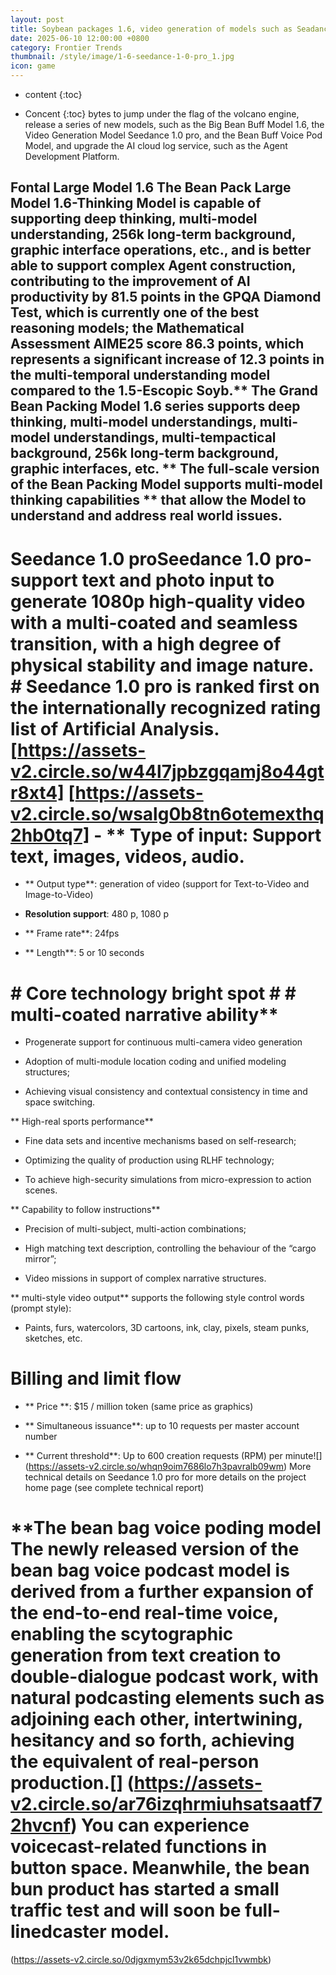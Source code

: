 ```yaml
---
layout: post
title: Soybean packages 1.6, video generation of models such as Seadance 1.0 pro, voice podcast models etc.
date: 2025-06-10 12:00:00 +0800
category: Frontier Trends
thumbnail: /style/image/1-6-seedance-1-0-pro_1.jpg
icon: game
---
```

* content
{:toc}

* Concent {:toc} bytes to jump under the flag of the volcano engine, release a series of new models, such as the Big Bean Buff Model 1.6, the Video Generation Model Seedance 1.0 pro, and the Bean Buff Voice Pod Model, and upgrade the AI cloud log service, such as the Agent Development Platform.

## **Fontal Large Model 1.6** The Bean Pack Large Model 1.6-Thinking Model is capable of supporting deep thinking, multi-model understanding, 256k long-term background, graphic interface operations, etc., and is better able to support complex Agent construction, contributing to the improvement of AI productivity by 81.5 points in the GPQA Diamond Test, which is currently one of the best reasoning models; the Mathematical Assessment AIME25 score 86.3 points, which represents a significant increase of 12.3 points in the multi-temporal understanding model compared to the 1.5-Escopic Soyb.** The Grand Bean Packing Model 1.6 series supports deep thinking, multi-model understandings, multi-model understandings, multi-tempactical background, 256k long-term background, graphic interfaces, etc. ** The full-scale version of the Bean Packing Model supports multi-model thinking capabilities ** that allow the Model to understand and address real world issues.

# **Seedance 1.0 pro**Seedance 1.0 pro-support text and photo input to generate 1080p high-quality video with a multi-coated and seamless transition, with a high degree of physical stability and image nature. # **Seedance 1.0 pro is ranked first on the internationally recognized rating list of Artificial Analysis. [https://assets-v2.circle.so/w44l7jpbzgqamj8o44gtr8xt4] [https://assets-v2.circle.so/wsalg0b8tn6otemexthq2hb0tq7] - ** Type of input**: Support text, images, videos, audio.

- ** Output type**: generation of video (support for Text-to-Video and Image-to-Video)

- **Resolution support**: 480 p, 1080 p

- ** Frame rate**: 24fps

- ** Length**: 5 or 10 seconds

# # Core technology bright spot # # multi-coated narrative ability**

- Progenerate support for continuous multi-camera video generation

- Adoption of multi-module location coding and unified modeling structures;

- Achieving visual consistency and contextual consistency in time and space switching.

** High-real sports performance**

- Fine data sets and incentive mechanisms based on self-research;

- Optimizing the quality of production using RLHF technology;

- To achieve high-security simulations from micro-expression to action scenes.

** Capability to follow instructions**

- Precision of multi-subject, multi-action combinations;

- High matching text description, controlling the behaviour of the “cargo mirror”;

- Video missions in support of complex narrative structures.

**  multi-style video output** supports the following style control words (prompt style):

- Paints, furs, watercolors, 3D cartoons, ink, clay, pixels, steam punks, sketches, etc.

# Billing and limit flow #

- ** Price **: $15 / million token (same price as graphics)

- ** Simultaneous issuance**: up to 10 requests per master account number

- ** Current threshold**: Up to 600 creation requests (RPM) per minute![] (https://assets-v2.circle.so/whqn9oim7686lo7h3pavralb09wm) More technical details on Seedance 1.0 pro for more details on the project home page (see complete technical report)

# **The **bean bag voice poding model** The newly released version of the bean bag voice podcast model is derived from a further expansion of the end-to-end real-time voice, enabling the scytographic generation from text creation to double-dialogue podcast work, with natural podcasting elements such as adjoining each other, intertwining, hesitancy and so forth, achieving the equivalent of real-person production.[] (https://assets-v2.circle.so/ar76izqhrmiuhsatsaatf72hvcnf) You can experience voicecast-related functions in button space. Meanwhile, the bean bun product has started a small traffic test and will soon be full-linedcaster model.

(https://assets-v2.circle.so/0djgxmym53v2k65dchpjcl1vwmbk)